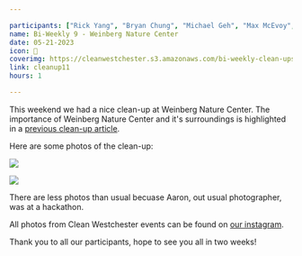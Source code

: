 ```yaml
---

participants: ["Rick Yang", "Bryan Chung", "Michael Geh", "Max McEvoy", "Kevin Jiang", "Jayden Tang", "Zachary Arnold", "Beck Landless"]
name: Bi-Weekly 9 - Weinberg Nature Center
date: 05-21-2023
icon: 🦦
coverimg: https://cleanwestchester.s3.amazonaws.com/bi-weekly-clean-ups/clean-up-12/cleanup11insta-3.jpg
link: cleanup11
hours: 1

---
```


This weekend we had a nice clean-up at Weinberg Nature Center. The importance of Weinberg Nature Center and it's surroundings is highlighted in a [previous clean-up article](https://www.cleanwestchester.org/cleanups/cleanup9).

Here are some photos of the clean-up:

![](https://cleanwestchester.s3.amazonaws.com/bi-weekly-clean-ups/clean-up-12/cleanup11insta-1.jpg)

![](https://cleanwestchester.s3.amazonaws.com/bi-weekly-clean-ups/clean-up-12/cleanup11insta-2.jpg)

There are less photos than usual becuase Aaron, out usual photographer, was at a hackathon.

All photos from Clean Westchester events can be found on [our instagram](https://www.instagram.com/cleanwestchester/).

Thank you to all our participants, hope to see you all in two weeks!